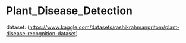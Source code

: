 # Plant_Disease_Detection
dataset: (https://www.kaggle.com/datasets/rashikrahmanpritom/plant-disease-recognition-dataset)
